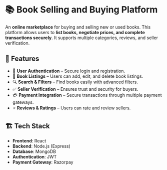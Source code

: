 # 📚 Book Selling and Buying Platform

An **online marketplace** for buying and selling new or used books. This platform allows users to **list books, negotiate prices, and complete transactions securely**. It supports multiple categories, reviews, and seller verification.

## 🚀 Features

- 🔐 **User Authentication** – Secure login and registration.  
- 📖 **Book Listings** – Users can add, edit, and delete book listings.  
- 🔍 **Search & Filters** – Find books easily with advanced filters.  
- ✅ **Seller Verification** – Ensures trust and security for buyers.  
- 💳 **Payment Integration** – Secure transactions through multiple payment gateways.  
- ⭐ **Reviews & Ratings** – Users can rate and review sellers.  

## 🏗️ Tech Stack

- **Frontend**: React
- **Backend**: Node.js (Express)  
- **Database**:  MongoDB  
- **Authentication**: JWT   
- **Payment Gateway**: Razorpay  

